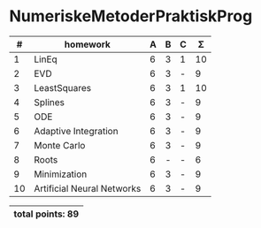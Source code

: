 # NumeriskeMetoderPraktiskProg
| #  |    homework                   | A | B | C | Σ   |
| -- | ----------------------------- | - | - | - | --- |
| 1  | LinEq                         | 6 | 3 | 1 | 10  |
| 2  | EVD                           | 6 | 3 | - |  9  |
| 3  | LeastSquares                  | 6 | 3 | 1 | 10  |
| 4  | Splines                       | 6 | 3 | - |  9  |
| 5  | ODE                           | 6 | 3 | - |  9  |
| 6  | Adaptive Integration          | 6 | 3 | - |  9  |
| 7  | Monte Carlo                   | 6 | 3 | - |  9  |
| 8  | Roots                         | 6 | - | - |  6  |
| 9  | Minimization                  | 6 | 3 | - |  9  |
| 10 | Artificial Neural Networks    | 6 | 3 | - |  9  |
 

|                    total points: 89  |
| ------------------------------------ |
